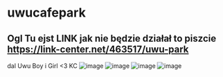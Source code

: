 # uwucafepark
## Ogl Tu ejst LINK jak nie będzie działał to piszcie https://link-center.net/463517/uwu-park
dal Uwu Boy i Girl <3 KC
![image](https://github.com/DrQwerciaks/uwucafepark/assets/77661984/f1f77921-8a48-4542-8718-3482beceb7ba)
![image](https://github.com/DrQwerciaks/uwucafepark/assets/77661984/41c5eee8-63e9-411d-a032-7cc9abd4f696)
![image](https://github.com/DrQwerciaks/uwucafepark/assets/77661984/05453eaf-0132-44ac-bf63-55276afd1b13)
![image](https://github.com/DrQwerciaks/uwucafepark/assets/77661984/69628a9a-c441-4800-9559-f66ab55806e1)
